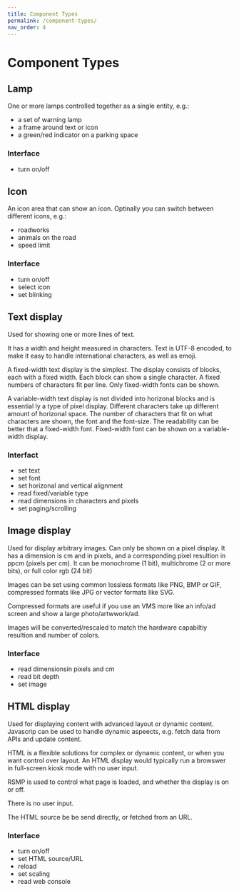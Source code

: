 ```yaml
---
title: Component Types
permalink: /component-types/
nav_order: 4
---
```


# Component Types

## Lamp
One or more lamps controlled together as a single entity, e.g.:

- a set of warning lamp
- a frame around text or icon
- a green/red indicator on a parking space
  
### Interface
- turn on/off

## Icon
An icon area that can show an icon. Optinally you can switch between different icons, e.g.:

- roadworks
- animals on the road
- speed limit

### Interface
- turn on/off
- select icon
- set blinking

## Text display
Used for showing one or more lines of text.

It has a width and height measured in characters.
Text is UTF-8 encoded, to make it easy to handle international characters, as well as emoji.

A fixed-width text display is the simplest. The display consists of blocks, each with a fixed width. Each block can show a single character. A fixed numbers of characters fit per line.
Only fixed-width fonts can be shown.

A variable-width text display is not divided into horizonal blocks and is essential ly a type of pixel display. Different characters take up different amount of horizonal space.
The number of characters that fit on what characters are shown, the font and the font-size. The readability can be better that a fixed-width font.
Fixed-width font can be shown on a variable-width display.

### Interfact
- set text
- set font
- set horizonal and vertical alignment
- read fixed/variable type
- read dimensions in characters and pixels
- set paging/scrolling


## Image display
Used for display arbitrary images. Can only be shown on a pixel display.
It has a dimension is cm and in pixels, and a corresponding pixel resultion in ppcm (pixels per cm).
It can be monochrome (1 bit), multichrome (2 or more bits), or full color rgb (24 bit)

Images can be set using common lossless formats like PNG, BMP or GIF, compressed formats like JPG or vector formats like SVG.

Compressed formats are useful if you use an VMS more like an info/ad screen and show a large photo/artwwork/ad.

Images will be converted/rescaled to match the hardware capabiltiy resultion and number of colors.

### Interface
- read dimensionsin pixels and cm
- read bit depth
- set image


## HTML display
Used for displaying content with advanced layout or dynamic content. Javascrip can be used to handle dynamic aspeects, e.g. fetch data from APIs and update content.

HTML is a flexible solutions for complex or dynamic content, or when you want control over layout.
An HTML display would typically run a browswer in full-screen kiosk mode with no user input.

RSMP is used to control what page is loaded, and whether the display is on or off.

There is no user input.

The HTML source be be send directly, or fetched from an URL.

### Interface
- turn on/off
- set HTML source/URL
- reload
- set scaling
- read web console
